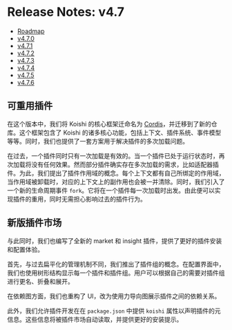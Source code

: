 # Release Notes: v4.7

- [Roadmap](https://github.com/koishijs/koishi/issues/662)
- [v4.7.0](https://github.com/koishijs/koishi/releases/tag/4.7.0)
- [v4.7.1](https://github.com/koishijs/koishi/releases/tag/4.7.1)
- [v4.7.2](https://github.com/koishijs/koishi/releases/tag/4.7.2)
- [v4.7.3](https://github.com/koishijs/koishi/releases/tag/4.7.3)
- [v4.7.4](https://github.com/koishijs/koishi/releases/tag/4.7.4)
- [v4.7.5](https://github.com/koishijs/koishi/releases/tag/4.7.5)
- [v4.7.6](https://github.com/koishijs/koishi/releases/tag/4.7.6)

## 可重用插件

在这个版本中，我们将 Koishi 的核心框架迁命名为 [Cordis](https://github.com/shigma/cordis)，并迁移到了新的仓库。这个框架包含了 Koishi 的诸多核心功能，包括上下文、插件系统、事件模型等等。同时，我们也提供了一套方案用于解决插件的多次加载问题。

在过去，一个插件同时只有一次加载是有效的。当一个插件已处于运行状态时，再次加载将没有任何效果。然而部分插件确实存在多次加载的需求，比如适配器插件。为此，我们提出了插件作用域的概念。每个上下文都有自己所绑定的作用域，当作用域被卸载时，对应的上下文上的副作用也会被一并清除。同时，我们引入了一个新的生命周期事件 `fork`。它将在一个插件每一次加载时出发。由此便可以实现插件的重用，同时无需担心影响过去的插件行为。

## 新版插件市场

与此同时，我们也编写了全新的 market 和 insight 插件，提供了更好的插件安装和配置体验。

首先，与过去扁平化的管理机制不同，我们推出了插件组的概念。在配置界面中，我们也使用树形结构显示每一个插件和插件组。用户可以根据自己的需要对插件组进行更名、折叠和展开。

在依赖图方面，我们也重构了 UI，改为使用力导向图展示插件之间的依赖关系。

此外，我们允许插件开发在在 `package.json` 中提供 `koishi` 属性以声明插件的元信息。这些信息将被插件市场自动读取，并提供更好的安装提示。

